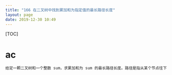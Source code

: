 ```yaml
---
title: "166 在二叉树中找到累加和为指定值的最长路径长度"
layout: page
date: 2019-12-30 10:49
---
```


[TOC]

# ac

```java
给定一颗二叉树和一个整数 sum，求累加和为 sum 的最长路径长度。路径是指从某个节点往下，每次最多选择一个孩子节点或者不选所形成的节点链
```
